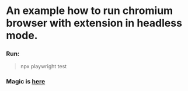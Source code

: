 # An example how to run chromium browser with extension in headless mode.
### Run:
> npx playwright test

### Magic is [here](https://github.com/BorisOsipov/playwright-headless-extension/blob/main/tests/fixtures.ts#L13)
